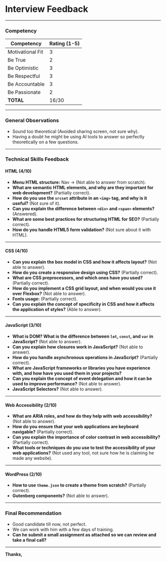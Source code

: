 # Interview Feedback

---

### **Competency**

| Competency          | Rating (1-5) |
|---------------------|--------------|
| Motivational Fit    | 3            |
| Be True             | 2            |
| Be Optimistic       | 3            |
| Be Respectful       | 3            |
| Be Accountable      | 3            |
| Be Passionate       | 2            |
| **TOTAL**           | 16/30        |

---

### **General Observations**

- Sound too theoretical (Avoided sharing screen, not sure why).
- Having a doubt he might be using AI tools to answer so perfectly theoretically on a few questions.

---

### **Technical Skills Feedback**

#### **HTML (4/10)**

- **Menu HTML structure:** Nav → (Not able to answer from scratch).
- **What are semantic HTML elements, and why are they important for web development?** (Partially correct).
- **How do you use the `srcset` attribute in an `<img>` tag, and why is it useful?** (Not sure of it).
- **Can you explain the difference between `<div>` and `<span>` elements?** (Answered).
- **What are some best practices for structuring HTML for SEO?** (Partially correct).
- **How do you handle HTML5 form validation?** (Not sure about it with HTML).

---

#### **CSS (4/10)**

- **Can you explain the box model in CSS and how it affects layout?** (Not able to answer).
- **How do you create a responsive design using CSS?** (Partially correct).
- **What are CSS preprocessors, and which ones have you used?** (Partially correct).
- **How do you implement a CSS grid layout, and when would you use it over Flexbox?** (Not able to answer).
- **Fonts usage:** (Partially correct).
- **Can you explain the concept of specificity in CSS and how it affects the application of styles?** (Able to answer).

---

#### **JavaScript (3/10)**

- **What is DOM? What is the difference between `let`, `const`, and `var` in JavaScript?** (Not able to answer).
- **Can you explain how closures work in JavaScript?** (Not able to answer).
- **How do you handle asynchronous operations in JavaScript?** (Partially correct).
- **What are JavaScript frameworks or libraries you have experience with, and how have you used them in your projects?** 
- **Can you explain the concept of event delegation and how it can be used to improve performance?** (Not able to answer).
- **JavaScript Selectors?** (Not able to answer).

---

#### **Web Accessibility (2/10)**

- **What are ARIA roles, and how do they help with web accessibility?** (Not able to answer).
- **How do you ensure that your web applications are keyboard navigable?** (Partially correct).
- **Can you explain the importance of color contrast in web accessibility?** (Partially correct).
- **What tools or techniques do you use to test the accessibility of your web applications?** (Not used any tool, not sure how he is claiming he made any website).

---

#### **WordPress (2/10)**

- **How to use `theme.json` to create a theme from scratch?** (Partially correct).
- **Gutenberg components?** (Not able to answer).

---

### **Final Recommendation**

- Good candidate till now, not perfect.
- We can work with him with a few days of training.
- **Can he submit a small assignment as attached so we can review and take a final call?**

---

**Thanks,**
